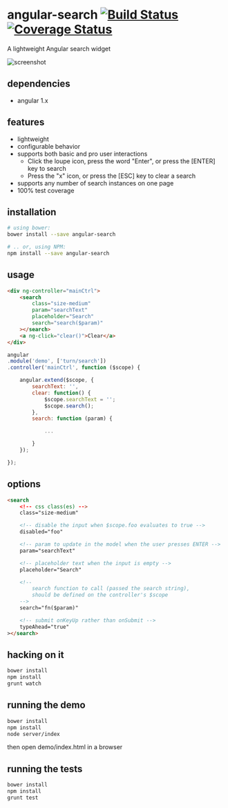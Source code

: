 # angular-search [![Build Status](https://travis-ci.org/turn/angular-search.svg?branch=master)](https://travis-ci.org/turn/angular-search) [![Coverage Status](https://img.shields.io/coveralls/turn/angular-search.svg)](https://coveralls.io/r/turn/angular-search)

A lightweight Angular search widget

![screenshot](https://raw.githubusercontent.com/turn/angular-search/master/screenie.png)

## dependencies

- angular 1.x

## features

- lightweight
- configurable behavior
- supports both basic and pro user interactions
	- Click the loupe icon, press the word "Enter", or press the [ENTER] key to search
	- Press the "x" icon, or press the [ESC] key to clear a search
- supports any number of search instances on one page
- 100% test coverage

## installation

```bash
# using bower:
bower install --save angular-search

# .. or, using NPM:
npm install --save angular-search
```

## usage

```html
<div ng-controller="mainCtrl">
	<search
		class="size-medium"
		param="searchText"
		placeholder="Search"
		search="search($param)"
	></search>
	<a ng-click="clear()">Clear</a>
</div>
```

```js
angular
.module('demo', ['turn/search'])
.controller('mainCtrl', function ($scope) {

	angular.extend($scope, {
		searchText: '',
		clear: function() {
			$scope.searchText = '';
			$scope.search();
		},
		search: function (param) {

			...

		}
	});

});
```

## options

```html
<search
	<!-- css class(es) -->
	class="size-medium"

	<!-- disable the input when $scope.foo evaluates to true -->
	disabled="foo"

	<!-- param to update in the model when the user presses ENTER -->
	param="searchText"

	<!-- placeholder text when the input is empty -->
	placeholder="Search"

	<!--
		search function to call (passed the search string),
		should be defined on the controller's $scope
	-->
	search="fn($param)"

	<!-- submit onKeyUp rather than onSubmit -->
	typeAhead="true"
></search>
```

## hacking on it

```bash
bower install
npm install
grunt watch
```

## running the demo

```bash
bower install
npm install
node server/index
```

then open demo/index.html in a browser

## running the tests

```bash
bower install
npm install
grunt test
```